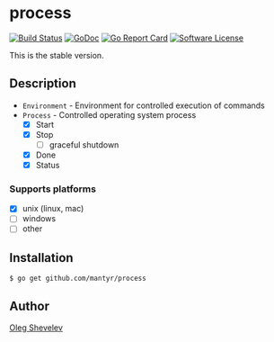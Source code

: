 # process

[![Build Status](https://travis-ci.org/mantyr/process.svg?branch=master)](https://travis-ci.org/mantyr/process)
[![GoDoc](https://godoc.org/github.com/mantyr/process?status.png)](http://godoc.org/github.com/mantyr/process)
[![Go Report Card](https://goreportcard.com/badge/github.com/mantyr/process?v=1)][goreport]
[![Software License](https://img.shields.io/badge/license-MIT-brightgreen.svg)](LICENSE.md)

This is the stable version.

## Description

- `Environment` - Environment for controlled execution of commands
- `Process` - Controlled operating system process
    - [x] Start
    - [x] Stop
        - [ ] graceful shutdown
    - [x] Done
    - [x] Status

### Supports platforms

- [x] unix (linux, mac)
- [ ] windows
- [ ] other

## Installation

    $ go get github.com/mantyr/process

## Author

[Oleg Shevelev][mantyr]

[mantyr]: https://github.com/mantyr

[build_status]: https://travis-ci.org/mantyr/process
[godoc]:        http://godoc.org/github.com/mantyr/process
[goreport]:     https://goreportcard.com/report/github.com/mantyr/process
